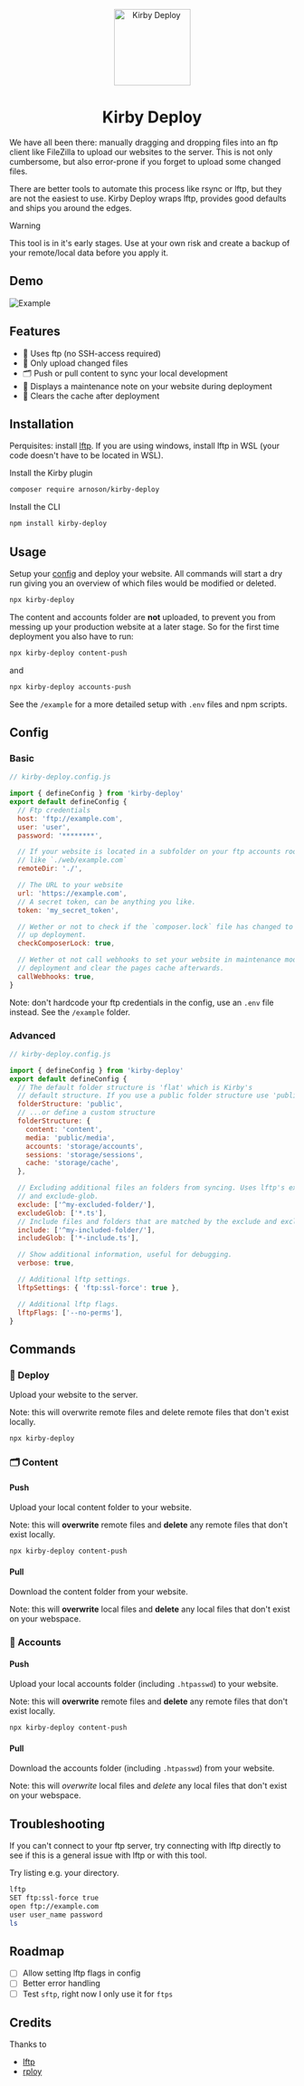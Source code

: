 <p align="center">
  <img src="./.github/kirby-deploy-logo.svg"
 alt="Kirby Deploy" width="135" height="135">
</p>

<h1 align="center">Kirby Deploy</h1>

We have all been there: manually dragging and dropping files into an ftp client like FileZilla to upload our websites to the server. This is not only cumbersome, but also error-prone if you forget to upload some changed files.

There are better tools to automate this process like rsync or lftp, but they are not the easiest to use. Kirby Deploy wraps lftp, provides good defaults and ships you around the edges.

> [!WARNING]  
> This tool is in it's early stages. Use at your own risk and create a backup of your remote/local data before you apply it.

## Demo

![Example](./.github/kirby-deploy-demo.svg)

## Features

- 📡 Uses ftp (no SSH-access required)
- 🌟 Only upload changed files
- 🗂️ Push or pull content to sync your local development
- 🚧 Displays a maintenance note on your website during deployment
- 🧹 Clears the cache after deployment

## Installation

Perquisites: install [lftp](https://lftp.yar.ru/). If you are using windows, install lftp in WSL (your code doesn't have to be located in WSL).

Install the Kirby plugin

```sh
composer require arnoson/kirby-deploy
```

Install the CLI

```sh
npm install kirby-deploy
```

## Usage

Setup your [config](#config) and deploy your website. All commands will start a dry run giving you an overview of which files would be modified or deleted.

```sh
npx kirby-deploy
```

The content and accounts folder are **not** uploaded, to prevent you from messing up your production website at a later stage. So for the first time deployment you also have to run:

```sh
npx kirby-deploy content-push
```

and

```sh
npx kirby-deploy accounts-push
```

See the `/example` for a more detailed setup with `.env` files and npm scripts.

## Config

### Basic

```js
// kirby-deploy.config.js

import { defineConfig } from 'kirby-deploy'
export default defineConfig {
  // Ftp credentials
  host: 'ftp://example.com',
  user: 'user',
  password: '********',

  // If your website is located in a subfolder on your ftp accounts root folder,
  // like `./web/example.com`
  remoteDir: './',

  // The URL to your website
  url: 'https://example.com',
  // A secret token, can be anything you like.
  token: 'my_secret_token',

  // Wether or not to check if the `composer.lock` file has changed to speed
  // up deployment.
  checkComposerLock: true,

  // Wether ot not call webhooks to set your website in maintenance mode during
  // deployment and clear the pages cache afterwards.
  callWebhooks: true,
}
```

Note: don't hardcode your ftp credentials in the config, use an `.env` file instead. See the `/example` folder.

### Advanced

```js
// kirby-deploy.config.js

import { defineConfig } from 'kirby-deploy'
export default defineConfig {
  // The default folder structure is 'flat' which is Kirby's
  // default structure. If you use a public folder structure use 'public'...
  folderStructure: 'public',
  // ...or define a custom structure
  folderStructure: {
    content: 'content',
    media: 'public/media',
    accounts: 'storage/accounts',
    sessions: 'storage/sessions',
    cache: 'storage/cache',
  },

  // Excluding additional files an folders from syncing. Uses lftp's exclude
  // and exclude-glob.
  exclude: ['^my-excluded-folder/'],
  excludeGlob: ['*.ts'],
  // Include files and folders that are matched by the exclude and exclude-glob.
  include: ['^my-included-folder/'],
  includeGlob: ['*-include.ts'],

  // Show additional information, useful for debugging.
  verbose: true,

  // Additional lftp settings.
  lftpSettings: { 'ftp:ssl-force': true },

  // Additional lftp flags.
  lftpFlags: ['--no-perms'],
}
```

## Commands

### 🚀 Deploy

Upload your website to the server.

Note: this will overwrite remote files and delete remote files that don't exist locally.

```sh
npx kirby-deploy
```

### 🗂️ Content

#### Push

Upload your local content folder to your website.

Note: this will **overwrite** remote files and **delete** any remote files that don't exist locally.

```sh
npx kirby-deploy content-push
```

#### Pull

Download the content folder from your website.

Note: this will **overwrite** local files and **delete** any local files that don't exist on your webspace.

### 🔑 Accounts

#### Push

Upload your local accounts folder (including `.htpasswd`) to your website.

Note: this will **overwrite** remote files and **delete** any remote files that don't exist locally.

```sh
npx kirby-deploy content-push
```

#### Pull

Download the accounts folder (including `.htpasswd`) from your website.

Note: this will _overwrite_ local files and _delete_ any local files that don't exist on your webspace.

## Troubleshooting

If you can't connect to your ftp server, try connecting with lftp directly to see if this is a general issue with lftp or with this tool.

Try listing e.g. your directory.

```sh
lftp
SET ftp:ssl-force true
open ftp://example.com
user user_name password
ls
```

## Roadmap

- [ ] Allow setting lftp flags in config
- [ ] Better error handling
- [ ] Test `sftp`, right now I only use it for `ftps`

## Credits

Thanks to

- [lftp](https://lftp.yar.ru/)
- [rploy](https://github.com/jongacnik/rploy)
